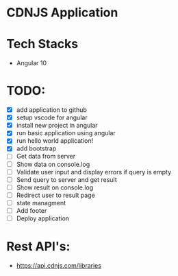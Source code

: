 # CDNJS Application

# Tech Stacks

* Angular 10

# TODO:

* [x] add application to github
* [x] setup vscode for angular
* [x] install new project in angular
* [x] run basic application using angular
* [x] run hello world application!
* [x] add bootstrap
* [ ] Get data from server
* [ ] Show data on console.log
* [ ] Validate user input and display errors if query is empty
* [ ] Send query to server and get result 
* [ ] Show result on console.log
* [ ] Redirect user to result page
* [ ] state managment
* [ ] Add footer
* [ ] Deploy application

# Rest API's:

* https://api.cdnjs.com/libraries

